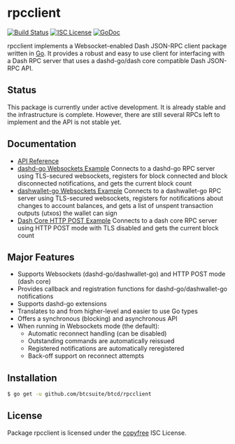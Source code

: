 rpcclient
=========

[![Build Status](http://img.shields.io/travis/dashevo/dashd-go.svg)](https://travis-ci.org/dashevo/dashd-go)
[![ISC License](http://img.shields.io/badge/license-ISC-blue.svg)](http://copyfree.org)
[![GoDoc](https://img.shields.io/badge/godoc-reference-blue.svg)](http://godoc.org/github.com/btcsuite/btcd/rpcclient)

rpcclient implements a Websocket-enabled Dash JSON-RPC client package written
in [Go](http://golang.org/).  It provides a robust and easy to use client for
interfacing with a Dash RPC server that uses a dashd-go/dash core compatible
Dash JSON-RPC API.

## Status

This package is currently under active development.  It is already stable and
the infrastructure is complete.  However, there are still several RPCs left to
implement and the API is not stable yet.

## Documentation

* [API Reference](http://godoc.org/github.com/btcsuite/btcd/rpcclient)
* [dashd-go Websockets Example](https://github.com/btcsuite/btcd/tree/master/rpcclient/examples/dashdwebsockets)
  Connects to a dashd-go RPC server using TLS-secured websockets, registers for
  block connected and block disconnected notifications, and gets the current
  block count
* [dashwallet-go Websockets Example](https://github.com/btcsuite/btcd/tree/master/rpcclient/examples/dashwalletwebsockets)
  Connects to a dashwallet-go RPC server using TLS-secured websockets, registers for
  notifications about changes to account balances, and gets a list of unspent
  transaction outputs (utxos) the wallet can sign
* [Dash Core HTTP POST Example](https://github.com/btcsuite/btcd/tree/master/rpcclient/examples/dashcorehttp)
  Connects to a dash core RPC server using HTTP POST mode with TLS disabled
  and gets the current block count

## Major Features

* Supports Websockets (dashd-go/dashwallet-go) and HTTP POST mode (dash core)
* Provides callback and registration functions for dashd-go/dashwallet-go notifications
* Supports dashd-go extensions
* Translates to and from higher-level and easier to use Go types
* Offers a synchronous (blocking) and asynchronous API
* When running in Websockets mode (the default):
  * Automatic reconnect handling (can be disabled)
  * Outstanding commands are automatically reissued
  * Registered notifications are automatically reregistered
  * Back-off support on reconnect attempts

## Installation

```bash
$ go get -u github.com/btcsuite/btcd/rpcclient
```

## License

Package rpcclient is licensed under the [copyfree](http://copyfree.org) ISC
License.
